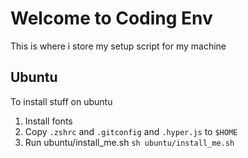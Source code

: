 # Welcome to Coding Env
This is where i store my setup script for my machine

## Ubuntu
To install stuff on ubuntu

1.  Install fonts
2.  Copy `.zshrc` and `.gitconfig` and `.hyper.js` to `$HOME`
3.  Run ubuntu/install_me.sh `sh ubuntu/install_me.sh`
